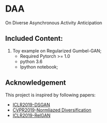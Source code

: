 # DAA
On Diverse Asynchronous Activity Anticipation

## Included Content:
1. Toy example on Regularized Gumbel-GAN;
    * Required Pytorch >= 1.0
    * python 3.6
    * Ipython notebook;
    
    
    
    
## Acknowledgement
This project is inspired by following papers:
* [ICLR2019-DSGAN](https://github.com/maga33/DSGAN)
* [CVPR2019-Normliazed Diversification](https://github.com/B1ueber2y/NDiv)
* [ICLR2019-RelGAN](https://github.com/weilinie/RelGAN)
